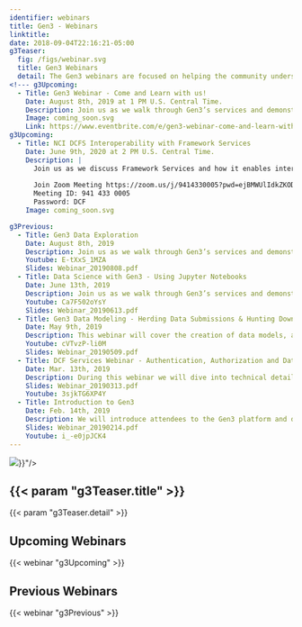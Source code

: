 ```yaml
---
identifier: webinars
title: Gen3 - Webinars
linktitle:
date: 2018-09-04T22:16:21-05:00
g3Teaser:
  fig: /figs/webinar.svg
  title: Gen3 Webinars
  detail: The Gen3 webinars are focused on helping the community understand what Gen3 does, what the Data Commons Framework Services (DCFS) are, and how both can be used to aid in the construction and operation of data commons.
<!--- g3Upcoming:
  - Title: Gen3 Webinar - Come and Learn with us!
    Date: August 8th, 2019 at 1 PM U.S. Central Time.
    Description: Join us as we walk through Gen3’s services and demonstrate how researchers can bring data into Gen3 and get access to a data ecosystem with open-source tools to drive scientific discovery.
    Image: coming_soon.svg
    Link: https://www.eventbrite.com/e/gen3-webinar-come-and-learn-with-us-tickets-63399391286?aff=gen3 --->
g3Upcoming:
  - Title: NCI DCFS Interoperability with Framework Services
    Date: June 9th, 2020 at 2 PM U.S. Central Time.
    Description: |
      Join us as we discuss Framework Services and how it enables interoperability across ecosystems. During this webinar we'll dive into the technical details of Gen3’s open-source implementation of Framework Services, including AuthN/AuthZ and standards such as GA4GH's Data Repository Service (DRS).
      
      Join Zoom Meeting https://zoom.us/j/9414330005?pwd=ejBMWUlIdkZKODFubVRWbnlOckMxUT09
      Meeting ID: 941 433 0005
      Password: DCF
    Image: coming_soon.svg

g3Previous:
  - Title: Gen3 Data Exploration
    Date: August 8th, 2019
    Description: Join us as we walk through Gen3’s services and demonstrate how researchers can bring data into Gen3 and get access to a data ecosystem with open-source tools to drive scientific discovery. During this webinar we will demonstrate how to explore and analyze cancer cell line data in Gen3.
    Youtube: E-tXxS_1MZA
    Slides: Webinar_20190808.pdf
  - Title: Data Science with Gen3 - Using Jupyter Notebooks
    Date: June 13th, 2019
    Description: Join us as we walk through Gen3’s services and demonstrate how researchers can bring data into Gen3 and get access to a data ecosystem with open-source tools to drive scientific discovery. During this webinar we will dive into the details of data science with Gen3 and how Jupyter Notebooks work with Gen3.
    Youtube: Ca7F502oYsY
    Slides: Webinar_20190613.pdf
  - Title: Gen3 Data Modeling - Herding Data Submissions & Hunting Down Data (Sheepdog & Peregrine)
    Date: May 9th, 2019
    Description: This webinar will cover the creation of data models, and data dictionaries in Gen3.
    Youtube: cVTvzP-li0M
    Slides: Webinar_20190509.pdf
  - Title: DCF Services Webinar - Authentication, Authorization and Data Access
    Date: Mar. 13th, 2019
    Description: During this webinar we will dive into technical details of the services that Data Commons Framework created such as Authentication, Authorization and Indexing with Fence & Indexd.
    Slides: Webinar_20190313.pdf
    Youtube: 3sjkTG6XP4Y
  - Title: Introduction to Gen3
    Date: Feb. 14th, 2019
    Description: We will introduce attendees to the Gen3 platform and data commons more broadly. Join us as we walk through Gen3’s components and demonstrate how researchers can bring data into Gen3 and use our suite of open-source tools to drive scientific discovery.
    Slides: Webinar_20190214.pdf
    Youtube: i_-e0jpJCK4
---
```


<section class="g3-bg__mint">
  <div class="g3-outer-wrapper g3-flex-content g3-flex-content__reverse">
    <div class="g3-col__65 g3-flex-content g3-mb-space__padding-lg-top g3-space__margin-md-top-bottom">
      <img class="g3-img__full-width" src="{{< param "g3Teaser.fig" >}}"/>
    </div>
    <div class="g3-space__padding-lg-top g3-space__padding-lg-bottom g3-col__35">
      <div class="g3-space__wrapper-gap-left">
        <h1 class="g3-space__margin-sm-bottom">
          {{< param "g3Teaser.title" >}}
        </h1>
        <p class="g3-space__margin-sm-bottom introduction">
          {{< param "g3Teaser.detail" >}}
        </p>
      </div>
    </div>
  </div>
</section>

<section class="g3-space__padding-sm-top g3-space__padding-sm-bottom">
    <div class="g3-inner-wrapper">
        <h2>Upcoming Webinars</h2>
    </div>
</section>

{{< webinar "g3Upcoming" >}}

<section class="g3-space__padding-sm-top g3-space__padding-sm-bottom">
    <div class="g3-inner-wrapper">
        <h2>Previous Webinars</h2>
    </div>
</section>

{{< webinar "g3Previous" >}}
